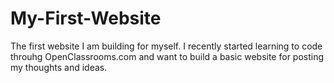 # My-First-Website
The first website I am building for myself. I recently started learning to code throuhg OpenClassrooms.com and want to build a basic website for posting my thoughts and ideas. 
